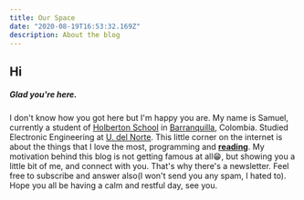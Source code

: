 ```yaml
---
title: Our Space
date: "2020-08-19T16:53:32.169Z"
description: About the blog
---
```


## Hi

##### Glad you're here.

I don't know how you got here but I'm happy you are. My name is Samuel, currently a student of [Holberton School](https://www.holbertonschool.com/co) in [Barranquilla](https://www.google.com/maps/d/u/0/viewer?msa=0&ll=10.988674000000001%2C-74.80513599999999&spn=0.16818%2C0.290108&mid=1D0SdQ0ptO4GByAuyN9qfBbtO8vQ&z=12), Colombia. Studied Electronic Engineering at [U. del Norte](https://www.uninorte.edu.co/).
This little corner on the internet is about the things that I love the most, programming and [**reading**](https://lavozdelmuro.net/100-libros-que-todo-ser-humano-deberia-leer/). My motivation behind this blog is not getting famous at all😁, but showing you a little bit of me, and connect with you. That's why there's a newsletter. Feel free to subscribe and answer also(I won't send you any spam, I hated to).
Hope you all be having a calm and restful day, see you.
